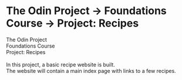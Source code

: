 # The Odin Project -> Foundations Course -> Project: Recipes
The Odin Project<br>
Foundations Course<br>
Project: Recipes<br>
<br>
In this project, a basic recipe website is built.<br>
The website will contain a main index page with links to a few recipes.
